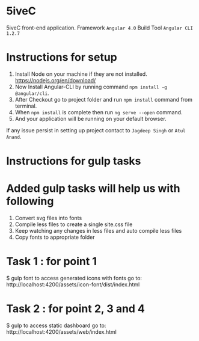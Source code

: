 # 5iveC

5iveC front-end application. 
Framework `Angular 4.0`
Build Tool `Angular CLI 1.2.7`

# Instructions for setup
  1. Install Node on your machine if they are not installed. https://nodejs.org/en/download/
  2. Now Install Angular-CLI by running command `npm install -g @angular/cli`.
  2. After Checkout go to project folder and run `npm install` command from terminal.
  3. When `npm install` is complete then run `ng serve --open` command.
  4. And your application will be running on your default browser.
  
  If any issue persist in setting up project contact to `Jagdeep Singh` or `Atul Anand`.
  
# Instructions for gulp tasks
# Added gulp tasks will help us with following 
  1. Convert svg files into fonts
  2. Compile less files to create a single site.css file
  3. Keep watching any changes in less files and auto compile less files
  4. Copy fonts to appropriate folder
   
# Task 1 : for point 1
  $ gulp font
  to access generated icons with fonts go to: http://localhost:4200/assets/icon-font/dist/index.html

# Task 2 : for point 2, 3 and 4
  $ gulp
  to access static dashboard go to: http://localhost:4200/assets/web/index.html
